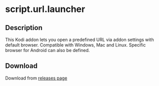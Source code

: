 # script.url.launcher
## Description
This Kodi addon lets you open a predefined URL via addon settings with default browser. Compatible with Windows, Mac and Linux. Specific browser for Android can also be defined.
## Download
Download from [releases page](https://github.com/marcalv/script.url.launcher/releases) 
